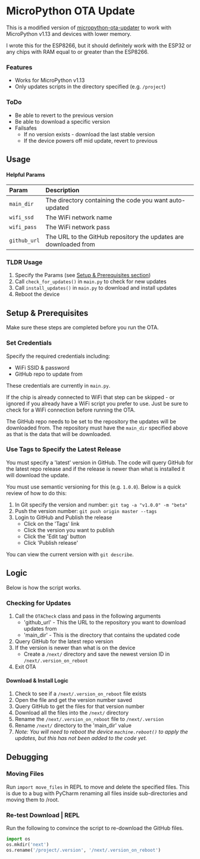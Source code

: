 # MicroPython OTA Update
This is a modified version of [micropython-ota-updater](https://github.com/rdehuyss/micropython-ota-updater) to
work with MicroPython v1.13 and devices with lower memory.

I wrote this for the ESP8266, but it should definitely work
with the ESP32 or any chips with RAM equal to or greater than the
ESP8266.


### Features
* Works for MicroPython v1.13
* Only updates scripts in the directory specified (e.g. `/project`)

### ToDo
* Be able to revert to the previous version
* Be able to download a specific version
* Failsafes
  * If no version exists - download the last stable version
  * If the device powers off mid update, revert to previous



## Usage

#### Helpful Params
| Param        | Description                                                      |
|:-------------|:-----------------------------------------------------------------|
| `main_dir`   | The directory containing the code you want auto-updated          |
| `wifi_ssd`   | The WiFi network name                                            |
| `wifi_pass`  | The WiFi network pass                                            |
| `github_url` | The URL to the GitHub repository the updates are downloaded from |

### TLDR Usage
1. Specify the Params (see [Setup & Prerequisites section](#setup--prerequisites))
2. Call `check_for_updates()` in `main.py` to check for new updates
3. Call `install_updates()` in `main.py` to download and install updates
4. Reboot the device




## Setup & Prerequisites
Make sure these steps are completed before you run the OTA.


### Set Credentials
Specify the required credentials including:
   * WiFi SSID & password
   * GitHub repo to update from

These credentials are currently in `main.py`.

If the chip is already connected to WiFi that step can be skipped - or ignored if you already
have a WiFi script you prefer to use.  Just be sure to check for a WiFi connection before running
the OTA.

The GitHub repo needs to be set to the repository the updates will be downloaded from.  The
repository must have the `main_dir` specified above as that is the data that will be downloaded.


### Use Tags to Specify the Latest Release
You must specify a 'latest' version in GitHub.  The code will query GitHub for the latest
repo release and if the release is newer than what is installed it will download the update.

You must use semantic versioning for this (e.g. `1.0.0`).  Below is a quick review of how to do this:

1. In Git specify  the version and number: `git tag -a "v1.0.0" -m "beta"`
2. Push the version number: `git push origin master --tags`
3. Login to GitHub and Publish the release
   * Click on the 'Tags' link
   * Click the version you want to publish
   * Click the 'Edit tag' button
   * Click 'Publish release'

You can view the current version with `git describe`.


## Logic
Below is how the script works.

### Checking for Updates
1. Call the `OTACheck` class and pass in the following arguments
   * 'github_url' - This the URL to the repository you want to download updates from
   * 'main_dir' - This is the directory that contains the updated code
2. Query GitHub for the latest repo version
3. If the version is newer than what is on the device
   * Create a `/next/` directory and save the newest version ID in `/next/.version_on_reboot`
4. Exit OTA

#### Download & Install Logic
1. Check to see if a `/next/.version_on_reboot` file exists
2. Open the file and get the version number saved
3. Query GitHub to get the files for that version number
4. Download all the files into the `/next/` directory
5. Rename the `/next/.version_on_reboot` file to `/next/.version`
6. Rename `/next/` directory to the 'main_dir' value
7. _Note: You will need to reboot the device `machine.reboot()` to apply the updates, but this has not been added to the code yet._


## Debugging

### Moving Files
Run `import move_files` in REPL to move and delete the specified files.  This is due to a
bug with PyCharm renaming all files inside sub-directories and moving them to /root.

### Re-test Download | REPL
Run the following to convince the script to re-download the GitHub files.

```python
import os
os.mkdir('next')
os.rename('/project/.version', '/next/.version_on_reboot')
```